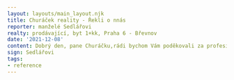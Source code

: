 ```yaml
---
layout: layouts/main_layout.njk
title: Churáček reality - Řekli o nnás
reporter: manželé Sedlářovi
realty: prodávající, byt 1+kk, Praha 6 - Břevnov
date: '2021-12-08'
content: Dobrý den, pane Churáčku,rádi bychom Vám poděkovali za profesionální a vstřícné vystupování během prodeje našeho bytu na Břevnově. Výborná komunikace, ochota a připravenost kdykoli reagovat na naše požadavky , nás přesvědčili, že jsme zvolili tu správnou a spolehlivou realitku. Vše proběhlo k naší plné spokojenosti a doporučuji všem kdo mají v plánu nemovitost prodat či pořizovat se na vás rozhodně obrátit.Dárek od vaší firmy na po realizaci prodeje byl vskutku milým překvapením.Děkujeme a zdraví
sign: Sedlářovi
tags: 
- reference
---
```

